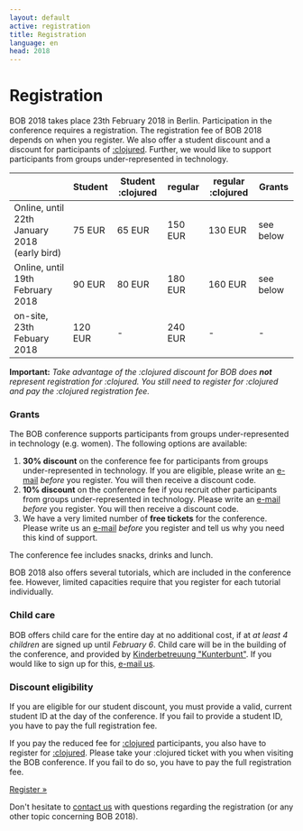 ```yaml
---
layout: default
active: registration
title: Registration
language: en
head: 2018
---
```


# Registration

BOB 2018 takes place 23th February 2018 in Berlin. Participation in the
conference requires a registration. The registration fee of BOB 2018
depends on when you register. We also offer a student discount and
a discount for participants of
[:clojured](http://www.clojured.de/).
Further, we would like to support participants from groups
under-represented in technology.

<div class="row">
<div class="col-md-3"></div>
<div class="col-md-6">
<div class="table-responsive">
<table class="table table-bordered table-striped">
  <thead>
    <tr>
      <th class="text-nowrap text-center"></th>
      <th class="text-nowrap text-center">Student</th>
      <th class="text-nowrap text-center">Student :clojured</th>
      <th class="text-nowrap text-center">regular</th>
      <th class="text-nowrap text-center">regular :clojured</th>
      <th class="text-nowrap text-center">Grants</th>
    </tr>
  </thead>
  <tbody>
    <tr>
      <td class="text-nowrap text-center">Online, until 22th January 2018 (early bird)</td>
      <td class="text-nowrap text-right">75 EUR</td>
      <td class="text-nowrap text-right">65 EUR</td>
      <td class="text-nowrap text-right">150 EUR</td>
      <td class="text-nowrap text-right">130 EUR</td>
      <td class="text-nowrap text-right">see below</td>
    </tr>
    <tr>
      <td class="text-nowrap text-center">Online, until 19th February 2018</td>
      <td class="text-nowrap text-right">90 EUR</td>
      <td class="text-nowrap text-right">80 EUR</td>
      <td class="text-nowrap text-right">180 EUR</td>
      <td class="text-nowrap text-right">160 EUR</td>
      <td class="text-nowrap text-right">see below</td>
    </tr>
    <tr>
      <td class="text-nowrap text-center">on-site, 23th Febuary 2018</td>
      <td class="text-nowrap text-right">120 EUR</td>
      <td class="text-nowrap text-right">-</td>
      <td class="text-nowrap text-right">240 EUR</td>
      <td class="text-nowrap text-right">-</td>
      <td class="text-nowrap text-right">-</td>
    </tr>
  </tbody>
</table>
</div>
</div>
</div>

**Important:** *Take advantage of the :clojured discount for BOB does
  **not** represent registration for :clojured.  You still need to
  register for :clojured and pay the :clojured registration fee.*

### Grants

The BOB conference supports participants from groups
under-represented in technology (e.g. women). The following options
are available:

<ol>
<li><b>30% discount</b> on the conference fee for participants from groups
under-represented in technology. If you are eligible, please write an
<a href="mailto:konferenz@bobkonf.de">e-mail</a> <i>before</i> you
register. You will then receive a discount code.
</li>
<li><b>10% discount</b> on the conference fee if you recruit other participants
from groups under-represented in technology. Please write an
<a href="mailto:konferenz@bobkonf.de">e-mail</a> <i>before</i> you
register. You will then receive a discount code.
</li>
<li>We have a very limited number of <b>free tickets</b> for the conference.
Please write us an <a href="mailto:konferenz@bobkonf.de">e-mail</a>
<i>before</i> you register and tell us why you need this kind of support.
</li>
</ol>

The conference fee includes snacks, drinks and lunch.

BOB 2018 also offers several tutorials, which are included in the conference
fee. However, limited capacities require that you register
for each tutorial individually.

###  Child care

BOB offers child care for the entire day at no additional cost, if at
*at least 4 children* are signed up until *February 6*.
Child care
will be in the building of the conference, and provided by
[Kinderbetreuung "Kunterbunt"](http://www.hochzeit-kinderbetreuung.de).
If you would like to sign up for this,
[e-mail us](mailto:konferenz@bobkonf.de).

### Discount eligibility

If you are eligible for our student discount, you must provide
a valid, current student ID at the day of the conference. If you fail to
provide a student ID, you have to pay the full registration fee.

If you pay the reduced fee for
[:clojured](http://projekt.beuth-hochschule.de/clojured/)
participants, you also have to
register for
[:clojured](http://projekt.beuth-hochschule.de/clojured/).
Please take your :clojured ticket with you when visiting the
BOB conference.
If you fail to do so, you have to pay
the full registration fee.

<div class="row">
  <div class="col-md-4"></div>
  <div class="col-md-4">
    <p class="text-center"><a class="btn btn-primary" href="https://ti.to/bob/bob2018/" role="button">Register &raquo;</a></p>
  </div>
</div>

Don't hesitate to [contact us](mailto:konferenz@bobkonf.de) with questions
regarding the registration (or any other topic concerning BOB 2018).
